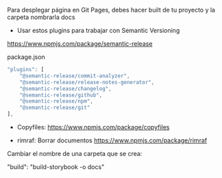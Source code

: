 Para desplegar página en Git Pages, debes hacer built de tu proyecto y la carpeta nombrarla docs


- Usar estos plugins para trabajar con Semantic Versioning

https://www.npmjs.com/package/semantic-release

package.json
```js
"plugins": [
    "@semantic-release/commit-analyzer",
    "@semantic-release/release-notes-generator",
    "@semantic-release/changelog",
    "@semantic-release/github",
    "@semantic-release/npm",
    "@semantic-release/git"
],
```
- Copyfiles:
https://www.npmjs.com/package/copyfiles

- rimraf: Borrar documentos
https://www.npmjs.com/package/rimraf


Cambiar el nombre de una carpeta que se crea:

 "build": "build-storybook -o docs"

